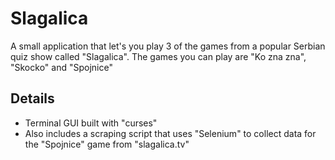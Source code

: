 # Slagalica
A small application that let's you play 3 of the games from a popular Serbian quiz show called "Slagalica".
The games you can play are "Ko zna zna", "Skocko" and "Spojnice"

## Details
- Terminal GUI built with "curses"
- Also includes a scraping script that uses "Selenium" to collect data for the "Spojnice" game from "slagalica.tv"
